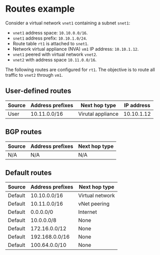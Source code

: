 # Routes example

Consider a virtual network `vnet1` containing a subnet `snet1`:

- `vnet1` address space: `10.10.0.0/16`.
- `snet1` address prefix: `10.10.1.0/24`.
- Route table `rt1` is attached to `snet1`.
- Network virtual appliance (NVA) `vm1` IP address: `10.10.1.12`.
- `vnet1` peered with virtual network `vnet2`.
- `vnet2` with address space `10.11.0.0/16`.

The following routes are configured for `rt1`. The objective is to route all traffic to `vnet2` through `vm1`.

## User-defined routes

| Source | Address prefixes | Next hop type | IP address |
| --- | --- | --- | --- |
| User | 10.11.0.0/16 | Virutal appliance | 10.10.1.12 |

## BGP routes

| Source | Address prefixes | Next hop type |
| --- | --- | --- |
| N/A | N/A | N/A |

## Default routes

| Source | Address prefixes | Next hop type |
| --- | --- | --- |
| Default | 10.10.0.0/16 | Virtual network |
| Default | 10.11.0.0/16 | vNet peering |
| Default | 0.0.0.0/0 | Internet |
| Default | 10.0.0.0/8 | None |
| Default | 172.16.0.0/12 | None |
| Default | 192.168.0.0/16 | None |
| Default | 100.64.0.0/10 | None |
